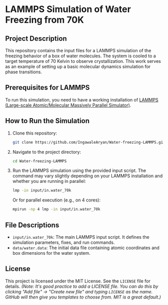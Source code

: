 # LAMMPS Simulation of Water Freezing from 70K

## Project Description

This repository contains the input files for a LAMMPS simulation of the freezing behavior of a box of water molecules. The system is cooled to a target temperature of 70 Kelvin to observe crystallization.
This work serves as an example of setting up a basic molecular dynamics simulation for phase transitions.

## Prerequisites for LAMMPS

To run this simulation, you need to have a working installation of [LAMMPS (Large-scale Atomic/Molecular Massively Parallel Simulator)](https://www.lammps.org/).

## How to Run the Simulation

1.  Clone this repository:
    ```bash
    git clone https://github.com/IngawaleAryan/Water-freezing-LAMMPS.git
    ```
2.  Navigate to the project directory:
    ```bash
    cd Water-freezing-LAMMPS
    ```
3.  Run the LAMMPS simulation using the provided input script. The command may vary slightly depending on your LAMMPS installation and whether you are running in parallel:
    ```bash
    lmp -in input/in.water_70k
    ```
    Or for parallel execution (e.g., on 4 cores):
    ```bash
    mpirun -np 4 lmp -in input/in.water_70k
    ```

## File Descriptions

-   `input/in.water_70k`: The main LAMMPS input script. It defines the simulation parameters, fixes, and run commands.
-   `data/water.data`: The initial data file containing atomic coordinates and box dimensions for the water system.

## License

This project is licensed under the MIT License. See the `LICENSE` file for details.
*(Note: It's good practice to add a LICENSE file. You can do this by clicking "Add file" -> "Create new file" and typing `LICENSE` as the name. GitHub will then give you templates to choose from. MIT is a great default.)*
